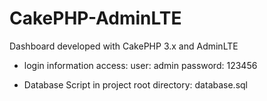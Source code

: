 # CakePHP-AdminLTE
Dashboard developed with CakePHP 3.x and AdminLTE

- login information access:
user: admin
password: 123456

- Database Script in project root directory:
database.sql

